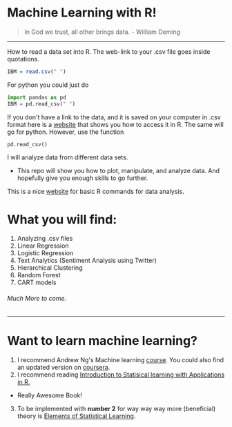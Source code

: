 # Machine Learning with R!

> In God we trust, all other brings data. - William Deming
_________________________________________________________________________________



How to read a data set into R. The web-link to your .csv file goes inside quotations.
```R
IBM = read.csv(" ")
```
For python you could just do
```Python
import pandas as pd
IBM = pd.read_csv(" ")
```

If you don't have a link to the data, and it is saved on your computer in .csv format
here is a [website](http://www.reed.edu/data-at-reed/resources/R/reading_and_writing.html) that shows you how to access it in R.
The same will go for python. However, use the function 
```Python
pd.read_csv()
```

I will analyze data from different data sets. 
- This repo will show you how to plot, manipulate, and analyze data. And hopefully give you enough skills to go further.

This is a nice [website](https://www.computerworld.com/article/2598083/application-development/app-development-beginner-s-guide-to-r-easy-ways-to-do-basic-data-analysis.html?page=2) for basic R commands for data analysis.



# What you will find:
1. Analyzing .csv files
2. Linear Regression
3. Logistic Regression
4. Text Analytics (Sentiment Analysis using Twitter)
5. Hierarchical Clustering
6. Random Forest
7. CART models
 ###### Much More to come.
 
_____________________________________________________________________________________________________________
# Want to learn machine learning?
1. I recommend Andrew Ng's Machine learning [course](https://www.youtube.com/watch?v=UzxYlbK2c7E&list=PLA89DCFA6ADACE599).
You could also find an updated version on [coursera](https://www.coursera.org).
2. I recommend reading [Introduction to Statisical learning with Applications in R.](http://www-bcf.usc.edu/~gareth/ISL/)
- Really Awesome Book! 
3. To be implemented with **number 2** for way way way more (beneficial) theory is [Elements of Statistical Learning](https://web.stanford.edu/~hastie/ElemStatLearn/).
